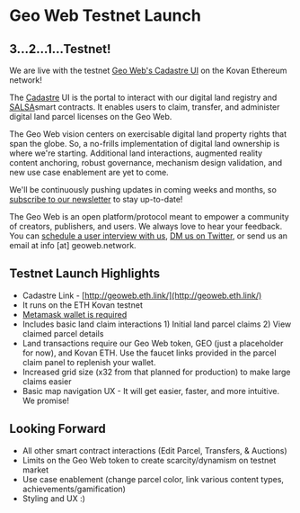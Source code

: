 # Geo Web Testnet Launch

## 3...2...1...Testnet!

We are live with the testnet [Geo Web&#39;s Cadastre UI](http://geoweb.eth.link/) on the Kovan Ethereum network!

The [Cadastre](https://www.merriam-webster.com/dictionary/cadastre) UI is the portal to interact with our digital land registry and [SALSA](https://www.geoweb.network/post/the-geo-web-salsa)smart contracts. It enables users to claim, transfer, and administer digital land parcel licenses on the Geo Web.

The Geo Web vision centers on exercisable digital land property rights that span the globe. So, a no-frills implementation of digital land ownership is where we&#39;re starting. Additional land interactions, augmented reality content anchoring, robust governance, mechanism design validation, and new use case enablement are yet to come.

We&#39;ll be continuously pushing updates in coming weeks and months, so [subscribe to our newsletter](http://eepurl.com/hksMJH) to stay up-to-date!

The Geo Web is an open platform/protocol meant to empower a community of creators, publishers, and users. We always love to hear your feedback. You can [schedule a user interview with us](https://calendly.com/geowebproject/30min), [DM us on Twitter](https://twitter.com/thegeoweb), or send us an email at info [at] geoweb.network.

## Testnet Launch Highlights

- Cadastre Link - [http://geoweb.eth.link/](http://geoweb.eth.link/)
- It runs on the ETH Kovan testnet
- [Metamask wallet is required](https://metamask.io/download.html)
- Includes basic land claim interactions 1) Initial land parcel claims 2) View claimed parcel details
- Land transactions require our Geo Web token, GEO (just a placeholder for now), and Kovan ETH. Use the faucet links provided in the parcel claim panel to replenish your wallet.
- Increased grid size (x32 from that planned for production) to make large claims easier
- Basic map navigation UX - It will get easier, faster, and more intuitive. We promise!

## Looking Forward

- All other smart contract interactions (Edit Parcel, Transfers, &amp; Auctions)
- Limits on the Geo Web token to create scarcity/dynamism on testnet market
- Use case enablement (change parcel color, link various content types, achievements/gamification)
- Styling and UX :)
